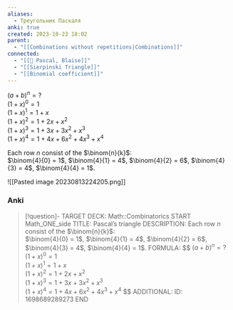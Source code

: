 ```yaml
---
aliases:
  - Треугольник Паскаля
anki: true
created: 2023-10-23 18:02
parent:
  - "[[Combinations without repetitions|Combinations]]"
connected:
  - "[[👤 Pascal, Blaise]]"
  - "[[Sierpinski Triangle]]"
  - "[[Binomial coefficient]]"
---
```

$(a + b)^n = ?$  
$(1 + x)^0 = 1$  
$(1 + x)^1 = 1 + x$  
$(1 + x)^2 = 1 + 2x + x^2$  
$(1 + x)^3 = 1 + 3x + 3x^2 + x^3$  
$(1 + x)^4 = 1 + 4x + 6x^2 + 4x^3 + x^4$

Each row $n$ consist of the $\binom{n}{k}$:  
$\binom{4}{0} = 1$, $\binom{4}{1} = 4$, $\binom{4}{2} = 6$, $\binom{4}{3} = 4$, $\binom{4}{4} = 1$.


![[Pasted image 20230813224205.png]]


### Anki
> [!question]-
TARGET DECK: Math::Combinatorics
START
Math_ONE_side
TITLE: Pascal’s triangle
DESCRIPTION: Each row $n$ consist of the $\binom{n}{k}$:  
$\binom{4}{0} = 1$, $\binom{4}{1} = 4$, $\binom{4}{2} = 6$, $\binom{4}{3} = 4$, $\binom{4}{4} = 1$.
FORMULA: $$
$(a + b)^n = ?$  
$(1 + x)^0 = 1$  
$(1 + x)^1 = 1 + x$  
$(1 + x)^2 = 1 + 2x + x^2$  
$(1 + x)^3 = 1 + 3x + 3x^2 + x^3$  
$(1 + x)^4 = 1 + 4x + 6x^2 + 4x^3 + x^4$
$$
ADDITIONAL:
ID: 1698689289273
END